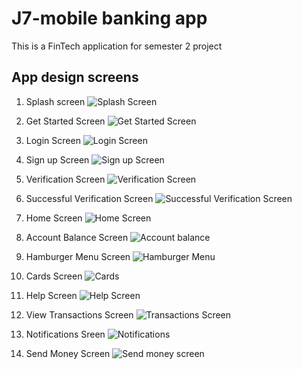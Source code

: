# J7-mobile banking app
This is a FinTech application for semester 2 project

## App design screens

1. Splash screen
![Splash Screen](https://github.com/user-attachments/assets/1c7f872a-7f46-4bd0-9c01-85bb67a36370)

2. Get Started Screen
![Get Started Screen](https://github.com/user-attachments/assets/591e16c4-9cf0-4a3b-981f-8e8fa090e498)

3. Login Screen
![Login Screen](https://github.com/user-attachments/assets/cd5972f0-4647-4063-b38e-e269dc2c2036)

4. Sign up Screen
![Sign up Screen](https://github.com/user-attachments/assets/d25da1c8-49ad-4294-9ceb-f805b8ff9318)

5. Verification Screen
![Verification Screen](https://github.com/user-attachments/assets/f121ab1f-3994-4674-9389-dd856362361c)

6. Successful Verification Screen
![Successful Verification Screen](https://github.com/user-attachments/assets/456277bf-1ca6-454f-a731-dda196892bf0)

7. Home Screen
![Home Screen](https://github.com/user-attachments/assets/7ebedb3a-0eb2-445c-b6d3-0c08a24096f3)

8. Account Balance Screen
![Account balance](https://github.com/user-attachments/assets/e2475cf6-eb44-454f-b968-cec876ae00c7)

9. Hamburger Menu Screen
![Hamburger Menu](https://github.com/user-attachments/assets/94f214aa-49c3-4ba5-8b45-041a55052b5e)

10. Cards Screen
![Cards](https://github.com/user-attachments/assets/e003a79e-29b8-487d-943f-b0a4625cbb8e)

11. Help Screen
![Help Screen](https://github.com/user-attachments/assets/956704f3-f6c2-414d-8cc9-e6a51c810de7)

12. View Transactions Screen
![Transactions Screen](https://github.com/user-attachments/assets/a78becbd-1092-47df-8779-49c8c99d5690)

13. Notifications Sreen
![Notifications](https://github.com/user-attachments/assets/2b1a031f-69b6-40f7-81d2-26c00c6bea5e)

14. Send Money Screen
![Send money screen](https://github.com/user-attachments/assets/71697fa7-ae2c-41c7-ae51-2849c3a1e40b)



